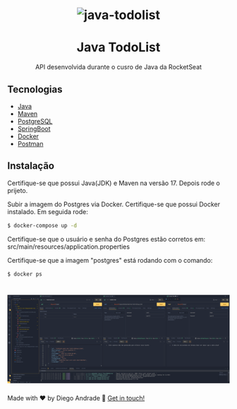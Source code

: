 <h1 align="center">
    <img alt="java-todolist" title="Java TodoList" src="src/assets/wallpaper.png" width="800px" />
</h1>
<h1 align="center">Java TodoList </h1>
<p align="center">API desenvolvida durante o cusro de Java da RocketSeat </p>

## Tecnologias
- [Java](https://www.java.com/pt-BR/)
- [Maven](https://maven.apache.org/)
- [PostgreSQL](https://www.postgresql.org/)
- [SpringBoot](https://spring.io/projects/spring-boot)
- [Docker](https://www.docker.com/)
- [Postman](https://www.postman.com/)

## Instalação
Certifique-se que possui Java(JDK) e Maven na versão 17. Depois rode o prijeto.

Subir a imagem do Postgres via Docker. Certifique-se que possui Docker instalado. Em seguida rode:
```bash
$ docker-compose up -d
```
Certifique-se que o usuário e senha do Postgres estão corretos em: src/main/resources/application.properties

Certifique-se que a imagem "postgres" está rodando com o comando:
```bash
$ docker ps
```
<h1 align="center">
    <img alt="projeto" title="swagger" src="src/assets/projeto.png" width="800px" />
</h1>

Made with ♥ by Diego Andrade :wave: [Get in touch!](https://www.linkedin.com/in/diego-r-andrade/)
